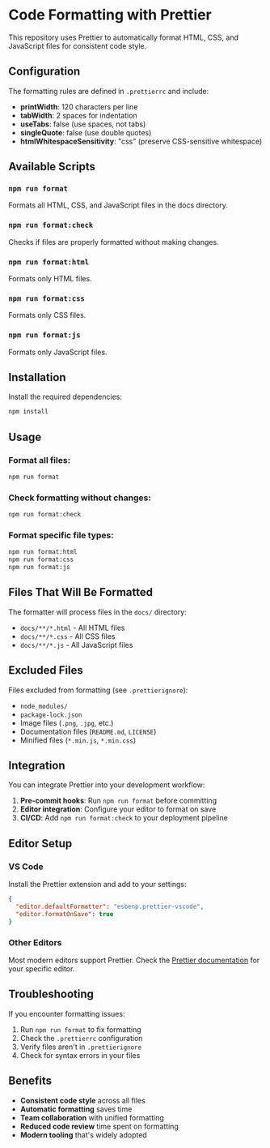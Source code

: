 # Code Formatting with Prettier

This repository uses Prettier to automatically format HTML, CSS, and JavaScript files for consistent code style.

## Configuration

The formatting rules are defined in `.prettierrc` and include:

- **printWidth**: 120 characters per line
- **tabWidth**: 2 spaces for indentation
- **useTabs**: false (use spaces, not tabs)
- **singleQuote**: false (use double quotes)
- **htmlWhitespaceSensitivity**: "css" (preserve CSS-sensitive whitespace)

## Available Scripts

### `npm run format`
Formats all HTML, CSS, and JavaScript files in the docs directory.

### `npm run format:check`
Checks if files are properly formatted without making changes.

### `npm run format:html`
Formats only HTML files.

### `npm run format:css`
Formats only CSS files.

### `npm run format:js`
Formats only JavaScript files.

## Installation

Install the required dependencies:

```bash
npm install
```

## Usage

### Format all files:
```bash
npm run format
```

### Check formatting without changes:
```bash
npm run format:check
```

### Format specific file types:
```bash
npm run format:html
npm run format:css
npm run format:js
```

## Files That Will Be Formatted

The formatter will process files in the `docs/` directory:
- `docs/**/*.html` - All HTML files
- `docs/**/*.css` - All CSS files  
- `docs/**/*.js` - All JavaScript files

## Excluded Files

Files excluded from formatting (see `.prettierignore`):
- `node_modules/`
- `package-lock.json`
- Image files (`.png`, `.jpg`, etc.)
- Documentation files (`README.md`, `LICENSE`)
- Minified files (`*.min.js`, `*.min.css`)

## Integration

You can integrate Prettier into your development workflow:

1. **Pre-commit hooks**: Run `npm run format` before committing
2. **Editor integration**: Configure your editor to format on save
3. **CI/CD**: Add `npm run format:check` to your deployment pipeline

## Editor Setup

### VS Code
Install the Prettier extension and add to your settings:
```json
{
  "editor.defaultFormatter": "esbenp.prettier-vscode",
  "editor.formatOnSave": true
}
```

### Other Editors
Most modern editors support Prettier. Check the [Prettier documentation](https://prettier.io/docs/en/editors.html) for your specific editor.

## Troubleshooting

If you encounter formatting issues:

1. Run `npm run format` to fix formatting
2. Check the `.prettierrc` configuration
3. Verify files aren't in `.prettierignore`
4. Check for syntax errors in your files

## Benefits

- **Consistent code style** across all files
- **Automatic formatting** saves time
- **Team collaboration** with unified formatting
- **Reduced code review** time spent on formatting
- **Modern tooling** that's widely adopted 